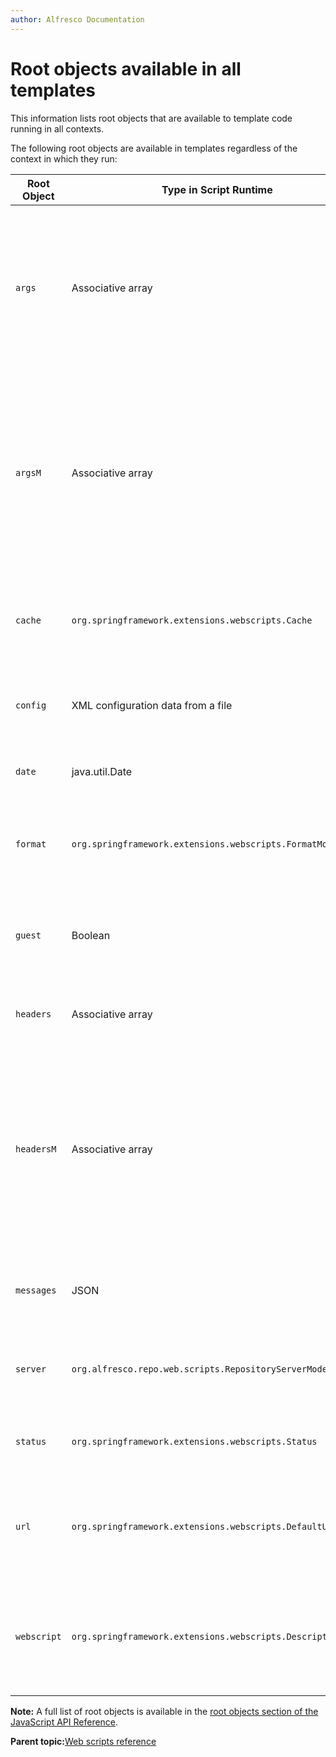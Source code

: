 ```yaml
---
author: Alfresco Documentation
---
```


# Root objects available in all templates

This information lists root objects that are available to template code running in all contexts.

The following root objects are available in templates regardless of the context in which they run:

|Root Object|Type in Script Runtime|Description|
|-----------|----------------------|-----------|
|`args`|Associative array|A map of query parameter values indexed by query parameter name. This is only available if the script was executed using the Script Servlet.|
|`argsM`|Associative array|A map of multi-valued query parameters, where each key is an argument name and each value is an array containing all respective argument values, even if only one is supplied.|
|`cache`|`org.springframework.extensions.webscripts.Cache`|The `cache` object allows control over how the web script response is cached.|
|`config`|XML configuration data from a file|Provides access to the web script configuration read from an XML file.|
|`date`|java.util.Date|The date and time the web script was invoked.|
|`format`|`org.springframework.extensions.webscripts.FormatModel`|The `format` object represents the chosen format of the rendered response.|
|`guest`|Boolean|A simple boolean value indicating whether the current is a guest user or not.|
|`headers`|Associative array|A map of request header values indexed by header name.|
|`headersM`|Associative array|A map of multi-valued request headers, where each key is a header name and each value is an array containing all respective header values, even if only one is supplied.|
|`messages`|JSON|A JSON representation of all localized messages for the Web Script.|
|`server`|`org.alfresco.repo.web.scripts.RepositoryServerModel`|A description of the web script container hosting the web script.|
|`status`|`org.springframework.extensions.webscripts.Status`|The `status` object represents a response status.|
|`url`|`org.springframework.extensions.webscripts.DefaultURLModel`|Provides access to the web script URI, or parts of the URI, that triggered the web script.|
|`webscript`|`org.springframework.extensions.webscripts.DescriptionImpl`|The `webscript` object provides metadata describing the web script currently being executed.|

**Note:** A full list of root objects is available in the [root objects section of the JavaScript API Reference](API-JS-rootscoped.md).

**Parent topic:**[Web scripts reference](../concepts/ws-reference.md)

